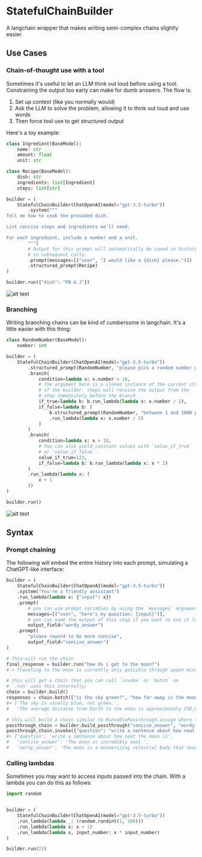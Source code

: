 # StatefulChainBuilder

A langchain wrapper that makes writing semi-complex chains slightly easier.

## Use Cases 

### Chain-of-thought use with a tool

Sometimes it's useful to let an LLM think out loud before using a tool. Constraining the output too early can make for dumb answers. The flow is:

1. Set up context (like you normally would)
2. Ask the LLM to solve the problem, allowing it to think out loud and use words
3. Then force tool use to get structured output

Here's a toy example:

```python
class Ingredient(BaseModel):
    name: str
    amount: float
    unit: str

class Recipe(BaseModel):
    dish: str
    ingredients: list[Ingredient]
    steps: list[str]

builder = (
    StatefulChainBuilder(ChatOpenAI(model="gpt-3.5-turbo"))
        .system("""
Tell me how to cook the provided dish. 

List concise steps and ingredients we'll need. 

For each ingredient, include a number and a unit.
        """)
        # Output for this prompt will automatically be saved in history and included
        # in subsequent calls.
        .prompt(messages=[("user", "I would like a {dish} please.")])
        .structured_prompt(Recipe)
)

builder.run({"dish": "PB & J"})
```

![alt text](chain-of-thought.png)

### Branching

Writing branching chains can be kind of cumbersome in langchain. It's a little easier with this thing:

```python
class RandomNumber(BaseModel):
    number: int

builder = (
    StatefulChainBuilder(ChatOpenAI(model="gpt-3.5-turbo"))
        .structured_prompt(RandomNumber, "please pick a random number greater than 10")
        .branch(
            condition=lambda x: x.number > 10,
            # the argument here is a cloned instance of the current state
            # of the builder. steps will receive the output from the 
            # step immediately before the branch.
            if_true=lambda b: b.run_lambda(lambda x: x.number / 2),
            if_false=lambda b: (
                b.structured_prompt(RandomNumber, "between 1 and 1000 please")
                .run_lambda(lambda x: x.number / 2)
            )
        )
        .branch(
            condition=lambda x: x > 10,
            # You can also yield constant values with `value_if_true` 
            # or `value_if_false`.
            value_if_true=123,
            if_false=lambda b: b.run_lambda(lambda x: x * 2)
        )
        .run_lambda(lambda x: (
            x + 1
        ))
)

builder.run()
```

![alt text](branching.png)

## Syntax

### Prompt chaining

The following will embed the entire history into each prompt, simulating a ChatGPT-like interface:

```python
builder = (
    StatefulChainBuilder(ChatOpenAI(model="gpt-3.5-turbo"))
    .system("You're a friendly assistant")
    .run_lambda(lambda x: {"input": x})
    .prompt(
        # you can use prompt variables by using the `messages` argument
        messages=[("user", "here's my question: {input}")], 
        # you can name the output of this step if you want to use it later
        output_field="wordy_answer")
    .prompt(
        "please reword to be more concise", 
        output_field="concise_answer")
)

# This will run the chain
final_response = builder.run("how do i get to the moon?")
# > Traveling to the moon is currently only possible through space missions conducted by space agencies or private companies. Commercial space tourism programs may offer moon trips in the future, but they will likely be expensive and require preparation.

# this will get a chain that you can call `invoke` or `batch` on
# `.run` uses this internally:
chain = builder.build()
responses = chain.batch(["is the sky green?", "how far away is the moon?"])
#> ['The sky is usually blue, not green.',
#   "The average distance from Earth to the moon is approximately 238,855 miles (384,400 kilometers), but it can vary due to the moon's elliptical orbit."]

# this will build a chain similar to RunnablePassthrough.assign where the provided outputs are present in the input dictionary
passthrough_chain = builder.build_passthrough("concise_answer", "wordy_answer")
passthrough_chain.invoke({"question": "write a sentence about how neat the moon is"})
#> {'question': 'write a sentence about how neat the moon is',
#   'concise_answer': 'The moon is incredibly neat.',
#   'wordy_answer': 'The moon is a mesmerizing celestial body that never fails to captivate with its beauty and mystery.'}
```

### Calling lambdas

Sometimes you may want to access inputs passed into the chain. With a lambda you can do this as follows:

```python
import random


builder = (
    StatefulChainBuilder(ChatOpenAI(model="gpt-3.5-turbo"))
    .run_lambda(lambda _: (random.randint(1, 100)))
    .run_lambda(lambda x: x + 1)
    .run_lambda(lambda x, input_number: x * input_number)
)

builder.run(23)
```
